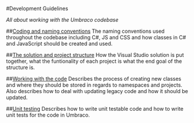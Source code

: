 #Development Guidelines

_All about working with the Umbraco codebase_

##[Coding and naming conventions](Coding-Standards/index.md)
The naming conventions used throughout the codebase including C#, JS and CSS and how classes in C# and JavaScript should be created and used.

##[The solution and project structure](project-structure.md)
How the Visual Studio solution is put together, what the funtionality of each project is what the end goal of the structure is.

##[Working with the code](working-with-code.md)
Describes the process of creating new classes and where they should be stored in regards to namespaces and projects. Also describes how to deal with updating legacy code and how it should be updated.

##[Unit testing](unit-testing.md)
Describes how to write unit testable code and how to write unit tests for the code in Umbraco.